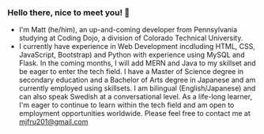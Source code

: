 ### Hello there, nice to meet you! 👋
- I'm Matt (he/him), an up-and-coming developer from Pennsylvania studying at Coding Dojo, a division of Colorado Technical University.
- I currently have experience in Web Development incdluding HTML, CSS, JavaScript, Bootstrap) and Python with experience using MySQL and Flask.
In the coming months, I will add MERN and Java to my skillset and be eager to enter the tech field.
I have a Master of Science degree in secondary education and a Bachelor of Arts degree in Japanese and am currently employed using skillsets.
I am bilingual (English/Japanese) and can also speak Swedish at a conversational level.
As a life-long learner, I'm eager to continue to learn within the tech field and am open to employment opportunities worldwide.
Please feel free to contact me at mjfru201@gmail.com
<!--
**mjfru/mjfru** is a ✨ _special_ ✨ repository because its `README.md` (this file) appears on your GitHub profile.

Here are some ideas to get you started:

- 🔭 I’m currently working on ...
- 🌱 I’m currently learning ...
- 👯 I’m looking to collaborate on ...
- 🤔 I’m looking for help with ...
- 💬 Ask me about ...
- 📫 How to reach me: ...
- 😄 Pronouns: ...
- ⚡ Fun fact: ...
-->
